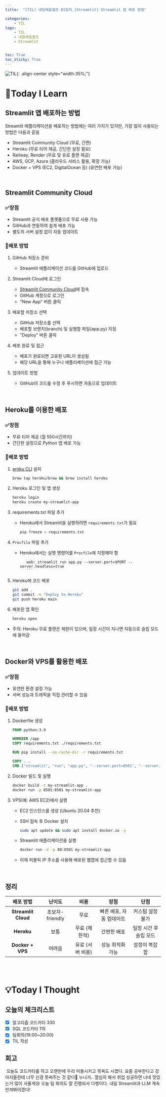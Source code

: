 ```yaml
---
title:  "[TIL] 내일배움캠프 81일차_[Streamlit] Streamlit 앱 배포 방법" 

categories: 
    - TIL
tags: 
    - TIL
    - 내일배움캠프
    - Streamlit


toc: True
toc_sticky: True
---
```


![TIL](/assets/images/TIL2.png){: .align-center style="width:35%;"}

# 👀Today I Learn
## Streamlit 앱 배포하는 방법
Streamlit 애플리케이션을 배포하는 방법에는 여러 가지가 있지만, 가장 많이 사용되는 방법은 다음과 같음

- Streamlit Community Cloud (무료, 간편)
- Heroku (무료 티어 제공, 간단한 설정 필요)
- Railway, Render (무료 및 유료 플랜 제공)
- AWS, GCP, Azure (클라우드 서비스 활용, 확장 가능)
- Docker + VPS (EC2, DigitalOcean 등) (유연한 배포 가능)

<br>

## Streamlit Community Cloud
### ✅장점
- Streamlit 공식 배포 플랫폼으로 무료 사용 가능
- GitHub과 연동하여 쉽게 배포 가능
- 별도의 서버 설정 없이 자동 업데이트

### 📌배포 방법
1. GitHub 저장소 준비
   - Streamlit 애플리케이션 코드를 GitHub에 업로드

2. Streamlit Cloud에 로그인
   - [Streamlit Community Cloud](https://streamlit.io/cloud)에 접속
   - GitHub 계정으로 로그인
   - "New App" 버튼 클릭

3. 배포할 저장소 선택
   - GitHub 저장소를 선택
   - 배포할 브랜치(branch) 및 실행할 파일(app.py) 지정
   - "Deploy" 버튼 클릭

4. 배포 완료 및 접근
   - 배포가 완료되면 고유한 URL이 생성됨
   - 해당 URL을 통해 누구나 애플리케이션에 접근 가능

5. 업데이트 방법
   - GitHub의 코드를 수정 후 푸시하면 자동으로 업데이트


<br>

## Heroku를 이용한 배포

### ✅장점
- 무료 티어 제공 (월 550시간까지)
- 간단한 설정으로 Python 앱 배포 가능

### 📌배포 방법
1. [eroku CLI](https://devcenter.heroku.com/articles/heroku-cli) 설치

    ```bash
    brew tap heroku/brew && brew install heroku
    ```

2. Heroku 로그인 및 앱 생성

    ```bash
    heroku login
    heroku create my-streamlit-app
    ```

3. requirements.txt 파일 추가
   - Heroku에서 Streamlit을 실행하려면 `requirements.txt`가 필요

      ```bash
      pip freeze > requirements.txt
      ```

4. `Procfile` 파일 추가
   - Heroku에서는 실행 명령어를 `Procfile`에 지정해야 함

      ```plaintext
         web: streamlit run app.py --server.port=$PORT --server.headless=true
         ```

5. Heroku에 코드 배포

   ```bash
   git add .
   git commit -m "Deploy to Heroku"
   git push heroku main
   ```

6. 배포된 앱 확인

   ```bash
   heroku open
   ```

- 주의: Heroku 무료 플랜은 제한이 있으며, 일정 시간이 지나면 자동으로 슬립 모드에 들어감

<br>

## Docker와 VPS를 활용한 배포
### ✅장점
- 유연한 환경 설정 가능
- 서버 성능과 트래픽을 직접 관리할 수 있음

### 📌배포 방법
1. Dockerfile 생성

   ```dockerfile
   FROM python:3.9

   WORKDIR /app
   COPY requirements.txt ./requirements.txt

   RUN pip install --no-cache-dir -r requirements.txt

   COPY . .
   CMD ["streamlit", "run", "app.py", "--server.port=8501", "--server.address=0.0.0.0"]
   ```

2. Docker 빌드 및 실행

   ```bash
   docker build -t my-streamlit-app .
   docker run -p 8501:8501 my-streamlit-app
   ```

3. VPS(예: AWS EC2)에서 실행
   - EC2 인스턴스를 생성 (Ubuntu 20.04 추천)
   - SSH 접속 후 Docker 설치

      ```bash
      sudo apt update && sudo apt install docker.io -y
      ```
   - Streamlit 애플리케이션을 실행
    
      ```bash
      docker run -d -p 80:8501 my-streamlit-app
      ```
   - 이제 퍼블릭 IP 주소를 사용해 배포된 웹앱에 접근할 수 있음

<br>

## 정리

| 배포 방법           | 난이도          | 비용            | 장점                     | 단점                   |
|:-------------------:|:---------------:|:---------------:|:------------------------:|:----------------------:|
| **Streamlit Cloud** | 초보자-friendly | 무료            | 빠른 배포, 자동 업데이트 | 커스텀 설정 불가       |
| **Heroku**          | 보통            | 무료 (제한적)   | 간편한 배포              | 일정 시간 후 슬립 모드 |
| **Docker + VPS**    | 어려움          | 유료 (서버 비용)| 성능 최적화 가능         | 설정이 복잡함          |

<br>
<br>

# 💡Today I Thought

## 오늘의 체크리스트
- [x] 알고리즘 코드카타 330
- [x] SQL 코드카타 115
- [x] 팀회의(19:00~20:00)
- [x] TIL 작성

## 회고
&nbsp;오늘도 코드카타를 하고 오랜만에 두리 미용시키고 목욕도 시켰다. 요즘 공부한다고 강아지들한테 너무 신경 못써주는 것 같다🫠 누나가.. 열심히 해서 취업 성공하면 너네 맛있는거 많이 사줄게😢 오늘 팀 회의도 잘 진행되서 다행이다. 내일 Streamlit과 LLM 계속 만져봐야겠다!